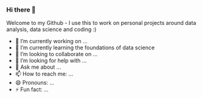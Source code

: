 ### Hi there 👋

Welcome to my Github - I use this to work on personal projects around data analysis, data science and coding :)

- 🔭 I’m currently working on ...
- 🌱 I’m currently learning the foundations of data science
- 👯 I’m looking to collaborate on ...
- 🤔 I’m looking for help with ...
- 💬 Ask me about ...
- 📫 How to reach me: ...
- 😄 Pronouns: ...
- ⚡ Fun fact: ...


